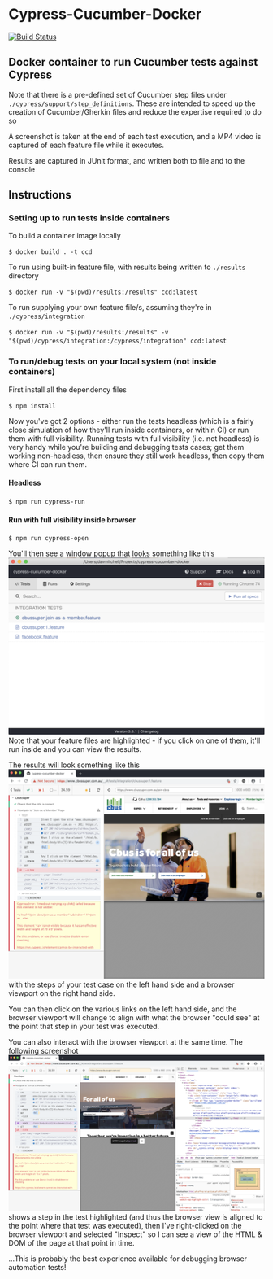 # Cypress-Cucumber-Docker

[![Build Status](https://dev.azure.com/monch1962/monch1962/_apis/build/status/monch1962.cypress-cucumber-docker)](https://dev.azure.com/monch1962/monch1962/_build/latest?definitionId=3)

## Docker container to run Cucumber tests against Cypress

Note that there is a pre-defined set of Cucumber step files under `./cypress/support/step_definitions`. These are intended to speed up the creation of Cucumber/Gherkin files and reduce the expertise required to do so

A screenshot is taken at the end of each test execution, and a MP4 video is captured of each feature file while it executes.

Results are captured in JUnit format, and written both to file and to the console

## Instructions

### Setting up to run tests inside containers
To build a container image locally

`$ docker build . -t ccd`

To run using built-in feature file, with results being written to `./results` directory

`$ docker run -v "$(pwd)/results:/results" ccd:latest`

To run supplying your own feature file/s, assuming they're in `./cypress/integration`

`$ docker run -v "$(pwd)/results:/results" -v "$(pwd)/cypress/integration:/cypress/integration" ccd:latest`

### To run/debug tests on your local system (not inside containers)

First install all the dependency files

`$ npm install`

Now you've got 2 options - either run the tests headless (which is a fairly close simulation of how they'll run inside containers, or within CI) or run them with full visibility. Running tests with full visibility (i.e. not headless) is very handy while you're building and debugging tests cases; get them working non-headless, then ensure they still work headless, then copy them where CI can run them.

#### Headless

`$ npm run cypress-run`

#### Run with full visibility inside browser
`$ npm run cypress-open`

You'll then see a window popup that looks something like this ![](./doc-images/cypress-screenshot.png)
Note that your feature files are highlighted - if you click on one of them, it'll run inside and you can view the results.

The results will look something like this ![](./doc-images/cypress-test-execution.png) with the steps of your test case on the left hand side and a browser viewport on the right hand side.

You can then click on the various links on the left hand side, and the browser viewport will change to align with what the browser "could see" at the point that step in your test was executed.

You can also interact with the browser viewport at the same time. The following screenshot ![](./doc-images/cypress-test-debugging.png) shows a step in the test highlighted (and thus the browser view is aligned to the point where that test was executed), then I've right-clicked on the browser viewport and selected "Inspect" so I can see a view of the HTML & DOM of the page at that point in time.

...This is probably the best experience available for debugging browser automation tests!







